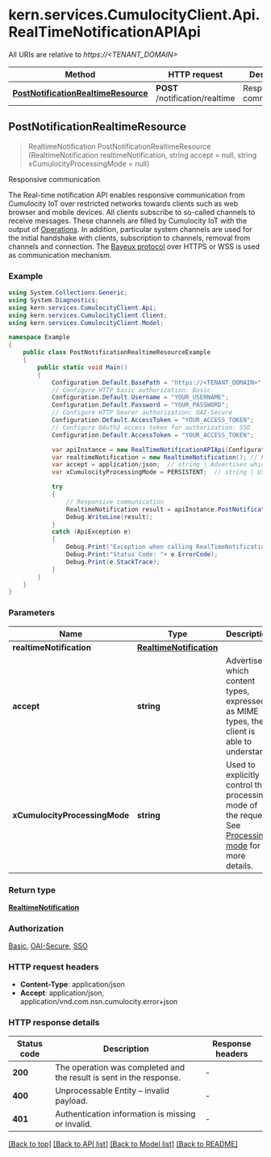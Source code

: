 # kern.services.CumulocityClient.Api.RealTimeNotificationAPIApi

All URIs are relative to *https://<TENANT_DOMAIN>*

Method | HTTP request | Description
------------- | ------------- | -------------
[**PostNotificationRealtimeResource**](RealTimeNotificationAPIApi.md#postnotificationrealtimeresource) | **POST** /notification/realtime | Responsive communication



## PostNotificationRealtimeResource

> RealtimeNotification PostNotificationRealtimeResource (RealtimeNotification realtimeNotification, string accept = null, string xCumulocityProcessingMode = null)

Responsive communication

The Real-time notification API enables responsive communication from Cumulocity IoT over restricted networks towards clients such as web browser and mobile devices. All clients subscribe to so-called channels to receive messages. These channels are filled by Cumulocity IoT with the output of [Operations](#tag/Operations). In addition, particular system channels are used for the initial handshake with clients, subscription to channels, removal from channels and connection. The [Bayeux protocol](https://docs.cometd.org/current/reference/#_concepts_bayeux_protocol) over HTTPS or WSS is used as communication mechanism.

### Example

```csharp
using System.Collections.Generic;
using System.Diagnostics;
using kern.services.CumulocityClient.Api;
using kern.services.CumulocityClient.Client;
using kern.services.CumulocityClient.Model;

namespace Example
{
    public class PostNotificationRealtimeResourceExample
    {
        public static void Main()
        {
            Configuration.Default.BasePath = "https://<TENANT_DOMAIN>";
            // Configure HTTP basic authorization: Basic
            Configuration.Default.Username = "YOUR_USERNAME";
            Configuration.Default.Password = "YOUR_PASSWORD";
            // Configure HTTP bearer authorization: OAI-Secure
            Configuration.Default.AccessToken = "YOUR_ACCESS_TOKEN";
            // Configure OAuth2 access token for authorization: SSO
            Configuration.Default.AccessToken = "YOUR_ACCESS_TOKEN";

            var apiInstance = new RealTimeNotificationAPIApi(Configuration.Default);
            var realtimeNotification = new RealtimeNotification(); // RealtimeNotification | 
            var accept = application/json;  // string | Advertises which content types, expressed as MIME types, the client is able to understand. (optional) 
            var xCumulocityProcessingMode = PERSISTENT;  // string | Used to explicitly control the processing mode of the request. See [Processing mode](#processing-mode) for more details. (optional)  (default to PERSISTENT)

            try
            {
                // Responsive communication
                RealtimeNotification result = apiInstance.PostNotificationRealtimeResource(realtimeNotification, accept, xCumulocityProcessingMode);
                Debug.WriteLine(result);
            }
            catch (ApiException e)
            {
                Debug.Print("Exception when calling RealTimeNotificationAPIApi.PostNotificationRealtimeResource: " + e.Message );
                Debug.Print("Status Code: "+ e.ErrorCode);
                Debug.Print(e.StackTrace);
            }
        }
    }
}
```

### Parameters


Name | Type | Description  | Notes
------------- | ------------- | ------------- | -------------
 **realtimeNotification** | [**RealtimeNotification**](RealtimeNotification.md)|  | 
 **accept** | **string**| Advertises which content types, expressed as MIME types, the client is able to understand. | [optional] 
 **xCumulocityProcessingMode** | **string**| Used to explicitly control the processing mode of the request. See [Processing mode](#processing-mode) for more details. | [optional] [default to PERSISTENT]

### Return type

[**RealtimeNotification**](RealtimeNotification.md)

### Authorization

[Basic](../README.md#Basic), [OAI-Secure](../README.md#OAI-Secure), [SSO](../README.md#SSO)

### HTTP request headers

- **Content-Type**: application/json
- **Accept**: application/json, application/vnd.com.nsn.cumulocity.error+json


### HTTP response details
| Status code | Description | Response headers |
|-------------|-------------|------------------|
| **200** | The operation was completed and the result is sent in the response. |  -  |
| **400** | Unprocessable Entity – invalid payload. |  -  |
| **401** | Authentication information is missing or invalid. |  -  |

[[Back to top]](#)
[[Back to API list]](../README.md#documentation-for-api-endpoints)
[[Back to Model list]](../README.md#documentation-for-models)
[[Back to README]](../README.md)

